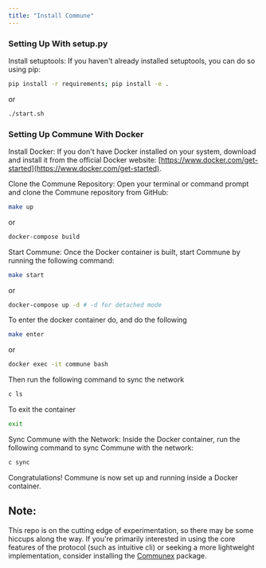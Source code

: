 ```yaml
---
title: "Install Commune"
---
```

### Setting Up With setup.py

Install setuptools:
If you haven't already installed setuptools, you can do so using pip:

```bash
pip install -r requirements; pip install -e .
```
or 
```bash
./start.sh
```

### Setting Up Commune With Docker

Install Docker: If you don't have Docker installed on your system, download and install it from the official Docker website: [https://www.docker.com/get-started](https://www.docker.com/get-started).

Clone the Commune Repository: Open your terminal or command prompt and clone the Commune repository from GitHub:

```bash
make up 
```

or 
    
```bash
docker-compose build
```

Start Commune: Once the Docker container is built, start Commune by running the following command:

```bash
make start
```
or 
```bash
docker-compose up -d # -d for detached mode
```

To enter the docker container do, and do the following

```bash
make enter
```
or 
```bash
docker exec -it commune bash
```

Then run the following command to sync the network

```bash
c ls
```





To exit the container

```bash
exit
```

Sync Commune with the Network: Inside the Docker container, run the following command to sync Commune with the network:

```bash
c sync
```

Congratulations! Commune is now set up and running inside a Docker container.

## Note:

This repo is on the cutting edge of experimentation, so there may be some hiccups along the way. If you're primarily interested in using the core features of the protocol (such as intuitive cli) or seeking a more lightweight implementation, consider installing the [Communex](https://github.com/agicommies/communex) package.
